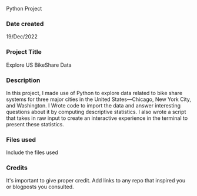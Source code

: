 Python Project

### Date created
19/Dec/2022

### Project Title
Explore US BikeShare Data

### Description
In this project, I made use of Python to explore data related to bike share systems for three major cities in the United States—Chicago, New York City, and Washington. I Wrote code to import the data and answer interesting questions about it by computing descriptive statistics. I also wrote a script that takes in raw input to create an interactive experience in the terminal to present these statistics.

### Files used
Include the files used

### Credits
It's important to give proper credit. Add links to any repo that inspired you or blogposts you consulted.

